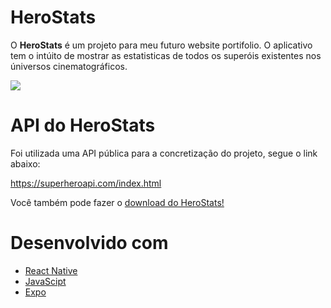 # HeroStats
<p>O <strong>HeroStats</strong> é um projeto para meu futuro website portifolio. O aplicativo tem o intúito de mostrar as estatisticas de todos os superóis existentes nos úniversos cinematográficos.</p> 
<img src="./assets/cover.png" align="center"/>

# API do HeroStats
<p>Foi utilizada uma API pública para a concretização do projeto, segue o link abaixo:</p>
 <p><a href="https://superheroapi.com/index.html">https://superheroapi.com/index.html</a><p>
 
 <p>Você também pode fazer o <a href="https://expo.io/artifacts/058d38c2-5585-45e7-ad13-ebc34752aac0">download do HeroStats!</a></p>
 
# Desenvolvido com
 <ul>
  <li><a href="https://reactnative.dev/">React Native</a></li>
  <li><a href="https://developer.mozilla.org/pt-BR/docs/Web/JavaScript">JavaScipt</a></li>
  <li><a href="https://docs.expo.dev/">Expo</a></li>
 </ul>
